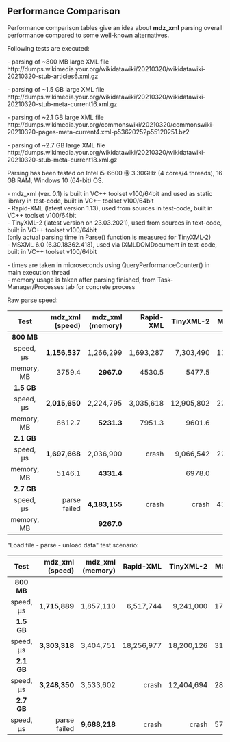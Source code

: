 ## Performance Comparison

Performance comparison tables give an idea about **mdz_xml** parsing overall performance compared to some well-known alternatives.

Following tests are executed:

<p>- parsing of ~800 MB large XML file<br>
http://dumps.wikimedia.your.org/wikidatawiki/20210320/wikidatawiki-20210320-stub-articles6.xml.gz

<p>- parsing of ~1.5 GB large XML file<br>
http://dumps.wikimedia.your.org/wikidatawiki/20210320/wikidatawiki-20210320-stub-meta-current16.xml.gz

<p>- parsing of ~2.1 GB large XML file<br>
http://dumps.wikimedia.your.org/commonswiki/20210320/commonswiki-20210320-pages-meta-current4.xml-p53620252p55120251.bz2

<p>- parsing of ~2.7 GB large XML file<br>
http://dumps.wikimedia.your.org/wikidatawiki/20210320/wikidatawiki-20210320-stub-meta-current18.xml.gz

Parsing has been tested on Intel i5-6600 @ 3.30GHz (4 cores/4 threads), 16 GB RAM, Windows 10 (64-bit) OS.

<p>- mdz_xml (ver. 0.1) is built in VC++ toolset v100/64bit and used as static library in test-code, built in VC++ toolset v100/64bit<br>
- Rapid-XML (latest version 1.13), used from sources in test-code, built in VC++ toolset v100/64bit<br>
- TinyXML-2 (latest version on 23.03.2021), used from sources in text-code, built in VC++ toolset v100/64bit<br>
(only actual parsing time in Parse() function is measured for TinyXML-2)<br>
- MSXML 6.0 (6.30.18362.418), used via IXMLDOMDocument in test-code, built in VC++ toolset v100/64bit

<p>- times are taken in microseconds using QueryPerformanceCounter() in main execution thread<br>
- memory usage is taken after parsing finished, from Task-Manager/Processes tab for concrete process<br>

Raw parse speed:

| Test  | mdz_xml<br>(speed) | mdz_xml<br>(memory) | Rapid-XML|TinyXML-2|MSXML 6.0|
| :---:| ---: | ---: | ---: | ---: | ---: |
| **800 MB**| |||||
| speed,  μs| **1,156,537**   |1,266,299|1,693,287|7,303,490|13,327,359|
| memory, MB| 3759.4   |**2967.0**|4530.5|5477.5|3428.5|
| **1.5 GB** | |  | | |  |
| speed,  μs | **2,015,650**| 2,224,795 |3,035,618 | 12,905,802| 22,664,047 |
| memory, MB | 6612.7| **5231.3** |7951.3 | 9601.6| 6095.3 |
| **2.1 GB** | |  | | |  |
| speed,  μs | **1,697,668**| 2,036,900 |crash | 9,066,542| 22,111,194 |
| memory, MB | 5146.1| **4331.4** | | 6978.0| 6107.5 |
| **2.7 GB** | |  | | |  |
| speed,  μs | parse failed| **4,183,155** |crash | crash| 43,348,381 |
| memory, MB | | **9267.0** | | | 10810.6 |

"Load file - parse - unload data" test scenario:

| Test  | mdz_xml<br>(speed) | mdz_xml<br>(memory) | Rapid-XML|TinyXML-2|MSXML 6.0|
| :---:| ---: | ---: | ---: | ---: | ---: |
| **800 MB**| |||||
| speed,  μs| **1,715,889**   |1,857,110|6,517,744|9,241,000|17,759,569|
| **1.5 GB** | |  | | |  |
| speed,  μs | **3,303,318**| 3,404,751 |18,256,977 | 18,200,126| 31,622,254 |
| **2.1 GB** | |  | | |  |
| speed,  μs | **3,248,350**| 3,533,602 |crash | 12,404,694| 28,289,604 |
| **2.7 GB** | |  | | |  |
| speed,  μs | parse failed| **9,688,218** |crash | crash| 57,976,988 |
